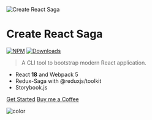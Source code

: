 ![Create React Saga](./assets/wrs.png)

# Create React Saga

[![NPM](https://img.shields.io/npm/v/create-react-saga.svg?color=%2342b983&style=for-the-badge)](https://www.npmjs.com/package/create-react-saga)
[![Downloads](https://img.shields.io/npm/dt/create-react-saga?color=%2342b983&style=for-the-badge)](https://www.npmjs.com/package/create-react-saga)

> A CLI tool to bootstrap modern React application.

- React **18** and Webpack 5
- Redux-Saga with @reduxjs/toolkit
- Storybook.js

[Get Started](#what-is-create-react-saga)
[Buy me a Coffee](https://www.buymeacoffee.com/sunnyprakash)

![color](#f0fff6)
